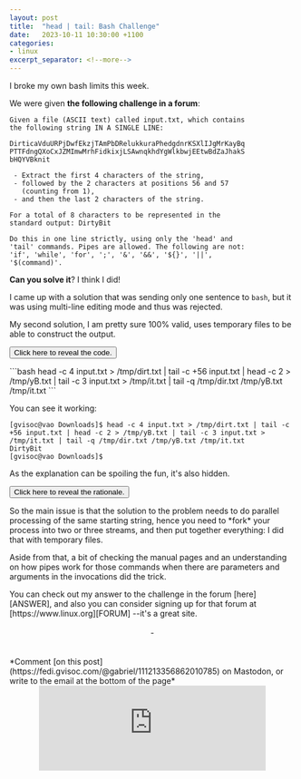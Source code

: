 ```yaml
---
layout: post
title:  "head | tail: Bash Challenge"
date:   2023-10-11 10:30:00 +1100
categories:
- linux
excerpt_separator: <!--more-->
---
```

I broke my own bash limits this week. 

We were given **the following challenge in a forum**:

```
Given a file (ASCII text) called input.txt, which contains 
the following string IN A SINGLE LINE:

DirticaVduURPjDwfEkzjTAmPbDRelukkuraPhedgdnrKSXlIJgMrKayBq
PTTFdngQXoCxJZMImwMrhFidkixjLSAwnqkhdYgWlkbwjEEtwBdZaJhakS
bHQYVBknit

 - Extract the first 4 characters of the string,
 - followed by the 2 characters at positions 56 and 57 
   (counting from 1),
 - and then the last 2 characters of the string. 
 
For a total of 8 characters to be represented in the 
standard output: DirtyBit
 
Do this in one line strictly, using only the 'head' and 
'tail' commands. Pipes are allowed. The following are not:
'if', 'while', 'for', ';', '&', '&&', '${}', '||', 
'$(command)'.
```

**Can you solve it**? I think I did!
<!--more-->

I came up with a solution that was sending only one sentence to `bash`, but it was using multi-line editing mode and thus was rejected.

My second solution, I am pretty sure 100% valid, uses temporary files to be able to construct the output.

<button class="collapsible" id="solution">Click here to reveal the code.</button>
<div class="content" id="solutiondata" markdown="1">
```bash
head -c 4 input.txt > /tmp/dirt.txt | tail -c +56 input.txt | head -c 2 > /tmp/yB.txt | tail -c 3 input.txt > /tmp/it.txt | tail -q /tmp/dir.txt /tmp/yB.txt /tmp/it.txt
```

You can see it working:
```terminal
[gvisoc@vao Downloads]$ head -c 4 input.txt > /tmp/dirt.txt | tail -c +56 input.txt | head -c 2 > /tmp/yB.txt | tail -c 3 input.txt > /tmp/it.txt | tail -q /tmp/dir.txt /tmp/yB.txt /tmp/it.txt
DirtyBit
[gvisoc@vao Downloads]$
```
</div>

As the explanation can be spoiling the fun, it's also hidden.

<button class="collapsible" id="rationale">Click here to reveal the rationale.</button>
<div class="content" id="rationaledata" markdown="1">
So the main issue is that the solution to the problem needs to do parallel processing of the same starting string, hence you need to *fork* your process into two or three streams, and then put together everything: I did that with temporary files. 

Aside from that, a bit of checking the manual pages and an understanding on how pipes work for those commands when there are parameters and arguments in the invocations did the trick.
</div>
You can check out my answer to the challenge in the forum [here][ANSWER], and also you can consider signing up for that forum at [https://www.linux.org][FORUM] --it's a great site.
<br/>
<br/>
<center> - </center>
<br/>
<br/>
*Comment [on this post](https://fedi.gvisoc.com/@gabriel/111213356862010785) on Mastodon, or write to the email at the bottom of the page*
<center><iframe src="https://fedi.gvisoc.com/@gabriel/111213356862010785/embed" class="mastodon-embed" style="max-width: 100%; border: 0" width="400" allowfullscreen="allowfullscreen"></iframe><script src="https://fedi.gvisoc.com/embed.js" async="async"></script></center>

[ANSWER]: https://www.linux.org/threads/head-and-tail-trick.47042/post-207400 "My answer to the challenge in the forum"
[FORUM]: https://www.linux.org "The site linux.org"